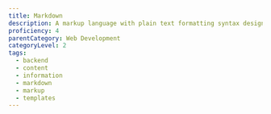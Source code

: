 ```yaml
---
title: Markdown
description: A markup language with plain text formatting syntax designed so that it can be converted to HTML and many other formats using a tool by the same name.
proficiency: 4
parentCategory: Web Development
categoryLevel: 2
tags:
  - backend
  - content
  - information
  - markdown
  - markup
  - templates
---
```

